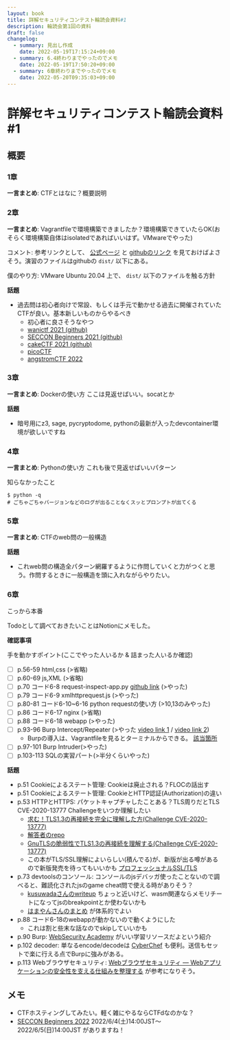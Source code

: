 ```yaml
---
layout: book
title: 詳解セキュリティコンテスト輪読会資料#1
description: 輪読会第1回の資料
draft: false
changelog:
  - summary: 見出し作成
    date: 2022-05-19T17:15:24+09:00
  - summary: 6.4終わりまでやったのでメモ
    date: 2022-05-19T17:50:20+09:00
  - summary: 6章終わりまでやったのでメモ
    date: 2022-05-20T09:35:03+09:00
---
```


# 詳解セキュリティコンテスト輪読会資料#1

## 概要

### 1章

**一言まとめ**: CTFとはなに？概要説明

### 2章

**一言まとめ**: Vagrantfileで環境構築できましたか？環境構築できていたらOK(おそらく環境構築自体はisolatedであればいいはず。VMwareでやった)

コメント: 参考リンクとして、 [公式ページ](https://ctfbook.github.io/2nd/) と [githubのリンク](https://github.com/ctfbook/2nd) を見ておけばよさそう。演習のファイルはgithubの `dist/` 以下にある。

僕のやり方: VMware Ubuntu 20.04 上で、 `dist/` 以下のファイルを触る方針

**話題**

- 過去問は初心者向けで常設、もしくは手元で動かせる過去に開催されていたCTFが良い。基本新しいものからやるべき
  - 初心者に良さそうなやつ
  - [wanictf 2021 (github)](https://github.com/wani-hackase/wanictf2021-writeup)
  - [SECCON Beginners 2021 (github)](https://github.com/SECCON/Beginners_CTF_2021)
  - [cakeCTF 2021 (github)](https://github.com/theoremoon/cakectf-2021-public)
  - [picoCTF](https://picoctf.org/)
  - [angstromCTF 2022](https://2022.angstromctf.com/)

### 3章

**一言まとめ**: Dockerの使い方 ここは見返せばいい。socatとか

**話題**

- 暗号用にz3, sage, pycryptodome, pythonの最新が入ったdevcontainer環境が欲しいですね

### 4章

**一言まとめ**: Pythonの使い方 これも後で見返せばいいパターン

知らなかったこと
 
```shell
$ python -q
# ごちゃごちゃバージョンなどのログが出ることなくスッとプロンプトが出てくる
```

### 5章

**一言まとめ**: CTFのweb問の一般構造

**話題**

- これweb問の構造全パターン網羅するように作問していくと力がつくと思う。作問するときに一般構造を頭に入れながらやりたい。

### 6章

こっから本番

Todoとして調べておきたいことはNotionにメモした。

**確認事項**

手を動かすポイント(ここでやった人いるか & 詰まった人いるか確認)

- [ ] p.56-59 html,css (>省略)
- [ ] p.60-69 js,XML (>省略)
- [ ] p.70 コード6-8 request-inspect-app.py [github link](https://github.com/ctfbook/2nd/blob/main/dist/files/web/02_basics/request-inspect-app.py) (>やった)
- [ ] p.79 コード6-9 xmlhttprequest.js (>やった)
- [ ] p.80-81 コード6-10~6-16 python requestの使い方 (>10,13のみやった)
- [ ] p.86 コード6-17 nginx (>省略)
- [ ] p.88 コード6-18 webapp (>やった)
- [ ] p.93-96 Burp Intercept/Repeater (>やった [video link 1](https://drive.google.com/file/d/1NQvetUmg3WxDFRAVBro6ZTRbi2y6INFL/view?usp=sharing) / [video link 2](https://drive.google.com/file/d/1dkgJUOvK7n3PfpfBgZ4Xoj4A4t9g8heL/view?usp=sharing))
  - Burpの導入は、Vagrantfileを見るとターミナルからできる。 [該当箇所](https://github.com/ctfbook/2nd/blob/c364a010b936eb428c70e91b656965a9b2e95bec/dist/Vagrantfile#L73-L79)
- [ ] p.97-101 Burp Intruder(>やった)
- [ ] p.103-113 SQLの実習パート(>半分くらいやった)

**話題**

- p.51 Cookieによるステート管理: Cookieは廃止される？FLOCの話出す
- p.51 Cookieによるステート管理: CookieとHTTP認証(Authorization)の違い
- p.53 HTTPとHTTPS: パケットキャプチャしたことある？TLS周りだとTLS CVE-2020-13777 Challengeをいつか理解したい
  - [求む！TLS1.3の再接続を完全に理解した方(Challenge CVE-2020-13777)](https://jovi0608.hatenablog.com/entry/2020/06/13/104905)
  - [解答者のrepo](https://github.com/prprhyt/PoC_TLS1_3_CVE-2020-13777)
  - [GnuTLSの脆弱性でTLS1.3の再接続を理解する(Challenge CVE-2020-13777)](https://jovi0608.hatenablog.com/entry/2020/07/03/131719)
  - この本がTLS/SSL理解によいらしい(積んでる)が、新版が出る噂があるので新版発売を待ってもいいかも [プロフェッショナルSSL/TLS](https://www.lambdanote.com/products/tls)
- p.73 devtoolsのコンソール: コンソールのjsデバッガ使ったことないので調べると、難読化されたjsのgame cheat問で使える時がありそう？
  - [kusuwadaさんのwriteup](https://tech.kusuwada.com/entry/2020/04/05/132308#section1) ちょっと近いけど、wasm関連ならメモリチートになってjsのbreakpointとか使わないかも
  - [はまやんさんのまとめ](https://blog.hamayanhamayan.com/entry/2021/12/22/000156) が体系的でよい
- p.88 コード6-18のwebappが動かないので動くようにした
  - これは割と些末な話なのでskipしていいかも
- p.90 Burp: [WebSecurity Academy](https://portswigger.net/web-security) がいい学習リソースだよという紹介
- p.102 decoder: 単なるencode/decodeは [CyberChef](https://gchq.github.io/CyberChef/) も便利。送信もセットで楽に行える点でBurpに強みがある。
- p.113 Webブラウザセキュリティ: [Webブラウザセキュリティ ― Webアプリケーションの安全性を支える仕組みを整理する](https://www.lambdanote.com/products/wbs) が参考になりそう。

## メモ

- CTFホスティングしてみたい。軽く雑にやるならCTFdなのかな？
- [SECCON Beginners 2022](https://www.seccon.jp/2022/seccon_beginners/content.html) 2022/6/4(土)14:00JST～2022/6/5(日)14:00JST がありますね！
